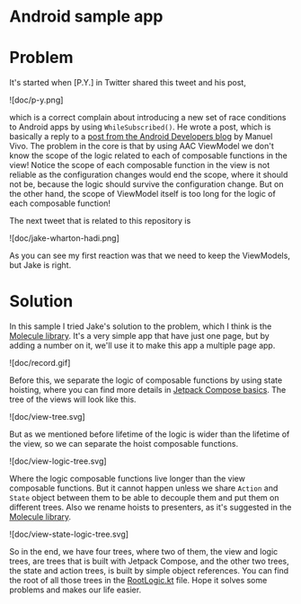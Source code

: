 # Android sample app

# Problem
It's started when [P.Y.] in Twitter shared this tweet and his post,

![doc/p-y.png]

which is a correct complain about introducing a new set of race conditions to Android apps
by using `WhileSubscribed()`. He wrote a post, which is basically a reply to a [post from the Android Developers blog](https://medium.com/androiddevelopers/things-to-know-about-flows-sharein-and-statein-operators-20e6ccb2bc74)
by Manuel Vivo. The problem in the core is that by using AAC ViewModel we don't know the scope
of the logic related to each of composable functions in the view! Notice the scope of each
composable function in the view is not reliable as the configuration changes would end the scope,
where it should not be, because the logic should survive the configuration change. But on the other
hand, the scope of ViewModel itself is too long for the logic of each composable function!

The next tweet that is related to this repository is

![doc/jake-wharton-hadi.png]

As you can see my first reaction was that we need to keep the ViewModels, but Jake is right.

# Solution
In this sample I tried Jake's solution to the problem, which I think is the [Molecule library](https://github.com/cashapp/molecule).
It's a very simple app that have just one page, but by adding a number on it, we'll use it to make
this app a multiple page app.

![doc/record.gif]

Before this, we separate the logic of composable functions by using state hoisting, where
you can find more details in [Jetpack Compose basics](https://developer.android.com/codelabs/jetpack-compose-basics).
The tree of the views will look like this.

![doc/view-tree.svg]

But as we mentioned before lifetime of the logic is wider than the lifetime of the view, so we can
separate the hoist composable functions. 

![doc/view-logic-tree.svg]

Where the logic composable functions live longer than the view composable functions. But it cannot
happen unless we share `Action` and `State` object between them to be able to decouple them and put
them on different trees. Also we rename hoists to presenters, as it's suggested in the
[Molecule library](https://github.com/cashapp/molecule).

![doc/view-state-logic-tree.svg]

So in the end, we have four trees, where two of them, the view and logic trees, are trees that
is built with Jetpack Compose, and the other two trees, the state and action trees, is built
by simple object references. You can find the root of all those trees in the [RootLogic.kt]() file.
Hope it solves some problems and makes our life easier.
